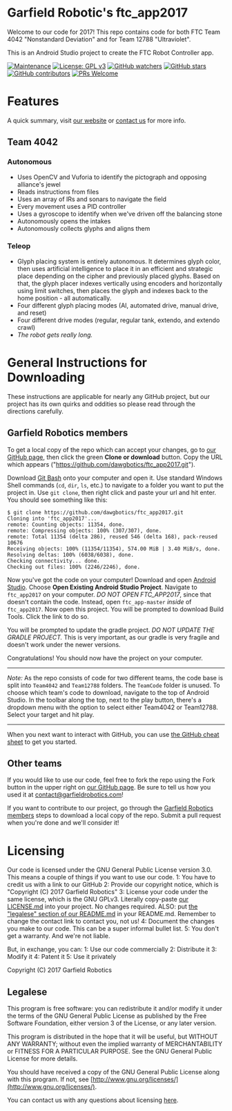 
# Garfield Robotic's ftc_app2017

Welcome to our code for 2017! This repo contains code for both FTC Team 4042 "Nonstandard Deviation" and for Team 12788 "Ultraviolet".

This is an Android Studio project to create the FTC Robot Controller app.

[![Maintenance](https://img.shields.io/badge/Maintained%3F-yes-green.svg)](https://github.com/dawgbotics/ftc_app2017/graphs/commit-activity)
[![License: GPL v3](https://img.shields.io/badge/License-GPL%20v3-blue.svg)](https://www.gnu.org/licenses/gpl-3.0)
[![GitHub watchers](https://img.shields.io/github/watchers/dawgbotics/ftc_app2017.svg?style=social&label=Watch&maxAge=2592000)](https://github.com/dawgbotics/ftc_app2017/watchers) 
[![GitHub stars](https://img.shields.io/github/stars/dawgbotics/ftc_app2017.svg?style=social&label=Star&maxAge=2592000)](https://github.com/dawgbotics/ftc_app2017/stargazers)
[![GitHub contributors](https://img.shields.io/github/contributors/dawgbotics/ftc_app2017.svg)](https://github.com/dawgbotics/ftc_app2017/graphs/contributors)
[![PRs Welcome](https://img.shields.io/badge/PRs-welcome-brightgreen.svg?style=flat-square)](https://github.com/dawgbotics/ftc_app2017/pulls)

# Features

A quick summary, visit [our website](http://garfieldrobotics.com/) or [contact us](mailto:contact@garfieldrobotics.com) for more info.

## Team 4042

### Autonomous

 - Uses OpenCV and Vuforia to identify the pictograph and opposing alliance's jewel
 - Reads instructions from files
 - Uses an array of IRs and sonars to navigate the field
 - Every movement uses a PID controller
 - Uses a gyroscope to identify when we've driven off the balancing stone
 - Autonomously opens the intakes
 - Autonomously collects glyphs and aligns them

### Teleop
- Glyph placing system is entirely autonomous. It determines glyph color, then uses artificial intelligence to place it in an efficient and strategic place depending on the cipher and previously placed glyphs. Based on that, the glyph placer indexes vertically using encoders and horizontally using limit switches, then places the glyph and indexes back to the home position - all automatically.
- Four different glyph placing modes (AI, automated drive, manual drive, and reset)
- Four different drive modes (regular, regular tank, extendo, and extendo crawl)
- _The robot gets really long._

# General Instructions for Downloading

These instructions are applicable for nearly any GitHub project, but our project has its own quirks and oddities so please read through the directions carefully.

## Garfield Robotics members

To get a local copy of the repo which can accept your changes, go to [our GitHub page](https://github.com/dawgbotics/ftc_app2017), then click the green **Clone or download** button. Copy the URL which appears ("https://github.com/dawgbotics/ftc_app2017.git").

Download [Git Bash](http://gitforwindows.org/) onto your computer and open it. Use standard Windows Shell commands (`cd`, `dir`, `ls`, etc.) to navigate to a folder you want to put the project in. Use `git clone`, then right click and paste your url and hit enter. You should see something like this:
```
$ git clone https://github.com/dawgbotics/ftc_app2017.git
Cloning into 'ftc_app2017'...
remote: Counting objects: 11354, done.
remote: Compressing objects: 100% (307/307), done.
remote: Total 11354 (delta 286), reused 546 (delta 168), pack-reused 10676
Receiving objects: 100% (11354/11354), 574.00 MiB | 3.40 MiB/s, done.
Resolving deltas: 100% (6038/6038), done.
Checking connectivity... done.
Checking out files: 100% (2246/2246), done.
```
Now you've got the code on your computer! Download and open [Android Studio](https://developer.android.com/studio/index.html). Choose **Open Existing Android Studio Project**. Navigate to `ftc_app2017` on your computer. _DO NOT OPEN FTC_APP2017_, since that doesn't contain the code. Instead, open `ftc_app-master` _inside_ of `ftc_app2017`. Now open this project. You will be prompted to download Build Tools. Click the link to do so.

You will be prompted to update the gradle project. _DO NOT UPDATE THE GRADLE PROJECT._ This is very important, as our gradle is very fragile and doesn't work under the newer versions.

Congratulations! You should now have the project on your computer.

***
_Note:_ As the repo consists of code for two different teams, the code base is split into `Team4042` and `Team12788` folders. The `TeamCode` folder is unused. To choose which team's code to download, navigate to the top of Android Studio. In the toolbar along the top, next to the play button, there's a dropdown menu with the option to select either Team4042 or Team12788. Select your target and hit play.

***

When you next want to interact with GitHub, you can use [the GitHub cheat sheet](https://drive.google.com/file/d/1HvLFKy5sd9aXeU-pLuVbgeNDCWMS_gs4/view?usp=sharing) to get you started.

## Other teams

If you would like to use our code, feel free to fork the repo using the Fork button in the upper right on [our GitHub page](https://github.com/dawgbotics/ftc_app2017). Be sure to tell us how you used it at [contact@garfieldrobotics.com](mailto:contact@garfieldrobotics.com)!

If you want to contribute to our project, go through the [Garfield Robotics members](#garfield-robotics-members) steps to download a local copy of the repo. Submit a pull request when you're done and we'll consider it!

# Licensing

Our code is licensed under the GNU General Public License version 3.0. This means a couple of things if you want to use our code. 
1: You have to credit us with a link to our GitHub
2: Provide our copyright notice, which is "Copyright (C) 2017 Garfield Robotics"
3: License your code under the same license, which is the GNU GPLv3. Literally copy-paste [our LICENSE.md](https://github.com/dawgbotics/ftc_app2017/blob/master/LICENSE.md) into your project. No changes required. ALSO: put [the "legalese" section of our README.md](https://github.com/dawgbotics/ftc_app2017/blob/master/README.md#legalese) in your README.md. Remember to change the contact link to contact you, not us!
4: Document the changes you make to our code. This can be a super informal bullet list.
5: You don't get a warranty. And we're not liable.

But, in exchange, you can:
1: Use our code commercially
2: Distribute it
3: Modify it
4: Patent it
5: Use it privately

Copyright (C) 2017 Garfield Robotics

## Legalese

This program is free software: you can redistribute it and/or modify it under the terms of the GNU General Public License as published by the Free Software Foundation, either version 3 of the License, or any later version.

This program is distributed in the hope that it will be useful, but WITHOUT ANY WARRANTY; without even the implied warranty of MERCHANTABILITY or FITNESS FOR A PARTICULAR PURPOSE.  See the GNU General Public License for more details.

You should have received a copy of the GNU General Public License along with this program.  If not, see [http://www.gnu.org/licenses/](http://www.gnu.org/licenses/).

You can contact us with any questions about licensing [here](mailto:contact@garfieldrobotics.com).